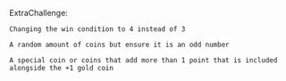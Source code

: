 ExtraChallenge:

    Changing the win condition to 4 instead of 3

    A random amount of coins but ensure it is an odd number

    A special coin or coins that add more than 1 point that is included alongside the +1 gold coin